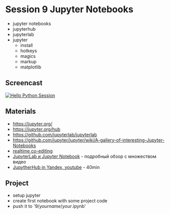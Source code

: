 # Session 9 Jupyter Notebooks

- jupyter notebooks
- jupyterhub
- jupyterlab
- jupyter
  - install
  - hotkeys
  - magics
  - markup
  - matplotlib

## Screencast
[![Hello Python Session](http://img.youtube.com/vi/dhOmcpqTYAw/0.jpg)](http://www.youtube.com/watch?v=dhOmcpqTYAw "Hello Python Session")


## Materials
- https://jupyter.org/
- https://jupyter.org/hub
- https://github.com/jupyterlab/jupyterlab
- https://github.com/jupyter/jupyter/wiki/A-gallery-of-interesting-Jupyter-Notebooks 
- [realtime co-editing](https://www.youtube.com/watch?v=dSjvK-Z3o3U&feature=youtu.be&t=1013)
- [JupyterLab и Jupyter Notebook](https://proglib.io/p/jupyter/) - подробный обзор с множеством видео
- [JupytherHub in Yandex, youtube](https://www.youtube.com/watch?v=I49jOFSCV00&feature=youtu.be&t=211) - 40min


## Project
- setup jupyter
- create first notebook with some project code
- push it to '9/_yourname_/_your_.ipynb' 